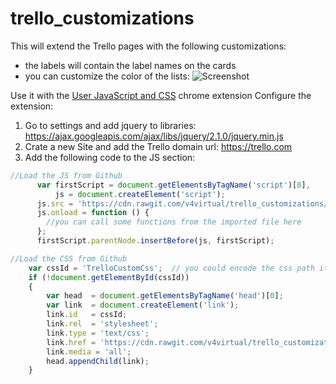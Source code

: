 # trello_customizations
This will extend the Trello pages with the following customizations:
- the labels will contain the label names on the cards
- you can customize the color of the lists:
![Screenshot](https://trello-attachments.s3.amazonaws.com/5922c5c711fde96f62a7af6b/5922c6180f3dde458b1eeab3/6c79d5c2b7d6f2237108cdcb26cb083a/image.png)


Use it with the [User JavaScript and CSS](https://chrome.google.com/webstore/detail/user-javascript-and-css/nbhcbdghjpllgmfilhnhkllmkecfmpld) chrome extension
Configure the extension:
1. Go to settings and add jquery to libraries: https://ajax.googleapis.com/ajax/libs/jquery/2.1.0/jquery.min.js
2. Crate a new Site and add the Trello domain url: https://trello.com
3. Add the following code to the JS section:

```Javascript
//Load the JS from Github
	  var firstScript = document.getElementsByTagName('script')[0],
	      js = document.createElement('script');
	  js.src = 'https://cdn.rawgit.com/v4virtual/trello_customizations/master/custom.js';
	  js.onload = function () {
	  	//you can call some functions from the imported file here
	  };
	  firstScript.parentNode.insertBefore(js, firstScript);

//Load the CSS from Github
	var cssId = 'TrelloCustomCss';  // you could encode the css path itself to generate id..
	if (!document.getElementById(cssId))
	{
	    var head  = document.getElementsByTagName('head')[0];
	    var link  = document.createElement('link');
	    link.id   = cssId;
	    link.rel  = 'stylesheet';
	    link.type = 'text/css';
	    link.href = 'https://cdn.rawgit.com/v4virtual/trello_customizations/master/custom.css';
	    link.media = 'all';
	    head.appendChild(link);
	}
